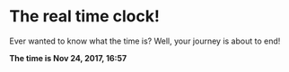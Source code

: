 # The real time clock!

Ever wanted to know what the time is? Well, your journey is about to end!

**The time is Nov 24, 2017, 16:57**